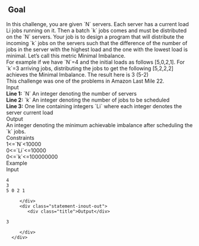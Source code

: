 
<div class="statement-body">
<div class="statement-section statement-goal">
   <h2><span class="icon icon-goal">&nbsp;</span><span>Goal </span></h2>
   <span class="question-statement">In this challenge, you are given `N` servers. Each server has a current load Li jobs running on it. Then a batch `k` jobs comes and must be distributed on the `N` servers. Your job is to design a program that will distribute the incoming `k` jobs on the servers such that the difference of the number of jobs in the server with the highest load and the one with the lowest load is minimal. Let’s call this metric Minimal Imbalance.<br>For example if we have `N`=<const>4</const> and the initial loads as follows [5,0,2,1]. For `k`=3 arriving jobs, distributing the jobs to get the following [5,2,2,2] achieves the Minimal Imbalance. The result here is 3 (5-2)<br>This challenge was one of the problems in Amazon Last Mile 22.</span>
</div>
<div class="statement-section statement-protocol">
   <div class="blk">
      <div class="title">Input</div>
      <div class="question-statement-input"><strong>Line 1:</strong> `N` An integer denoting the number of servers<br><strong>Line 2:</strong> `k` An integer denoting the number of jobs to be scheduled<br><strong>Line 3:</strong> One line containing integers `Li` where each integer denotes the server current load</div>
   </div>
   <div class="blk">
      <div class="title">Output</div>
      <div class="question-statement-output">An integer denoting the minimum achievable imbalance after scheduling the `k` jobs.</div>
   </div>
   <div class="blk">
      <div class="title">Constraints</div>
      <div class="question-statement-constraints">1&lt;=`N`&lt;10000<br>0&lt;=`Li`&lt;=10000<br>0&lt;=`k`&lt;=100000000</div>
   </div>
   <div class="blk">
      <div class="title">Example</div>
      <div class="statement-inout">
         <div class="statement-inout-in">
            <div class="title">Input</div>
            
```
4
3
5 0 2 1
```

         </div>
         <div class="statement-inout-out">
            <div class="title">Output</div>
            
```
3
```

         </div>
      </div>
   </div>
</div></div>